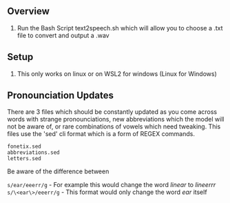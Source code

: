 ## Overview

1. Run the Bash Script text2speech.sh which will allow you to choose a .txt file to convert and output a .wav


## Setup

1. This only works on linux or on WSL2 for windows (Linux for Windows)


## Pronounciation Updates

There are 3 files which should be constantly updated as you come across words with strange pronounciations, new abbreviations which the model will not be aware of, or rare combinations of vowels which need tweaking.  This files use the 'sed' cli format which is a form of REGEX commands.

`fonetix.sed` <br>
`abbreviations.sed` <br>
`letters.sed` <br>

Be aware of the difference between 

`s/ear/eeerr/g` - For example this would change the word $linear$ to $lineerrr$ <br>
`s/\<ear\>/eeerr/g` - This format would only change the word $ear$ itself


